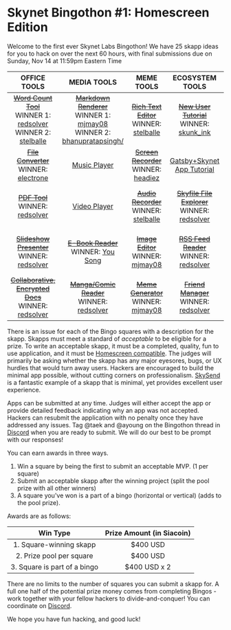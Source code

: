# Skynet Bingothon #1: Homescreen Edition

Welcome to the first ever Skynet Labs Bingothon! We have 25 skapp ideas for you to hack on over the next 60 hours, with final submissions due on Sunday, Nov 14 at 11:59pm Eastern Time

|                                  OFFICE TOOLS                                  |                                  MEDIA TOOLS                                   |                                  MEME TOOLS                                  |                                    ECOSYSTEM TOOLS                                     |                                               GRAB BAG                                                |
|:------------------------------------------------------------------------------:|:------------------------------------------------------------------------------:|:----------------------------------------------------------------------------:|:--------------------------------------------------------------------------------------:|:-----------------------------------------------------------------------------------------------------:|
|   [~~Word Count Tool~~](https://github.com/SkynetLabs/SkynetBingothon1/issues/1) <br> WINNER 1: [redsolver](https://3g06lfqprjlep0ed9n4vqueoiirqphrog1ri7313laotqpp846acc68.siasky.net/) <br> WINNER 2: [stelballe](https://siasky.net/AQDBJ5NVtaXehjTKM_ru1PbLY1LQNh0i_hxNojSlCtFQFA/) |  [~~Markdown Renderer~~](https://github.com/SkynetLabs/SkynetBingothon1/issues/6) <br> WINNER 1: [mjmay08](https://vg47m352ht3gscs4f990fp48srkku8d5mrcsuh2bf1ofvj60t9j8sb8.siasky.net/) <br> WINNER 2: [bhanupratapsingh/](https://00003eop6mog74kqg7ofi9fkjf3pisrh6jk3g0n5p4tsfnj3bckquig.siasky.net/)| [~~Rich Text Editor~~](https://github.com/SkynetLabs/SkynetBingothon1/issues/11) <br> WINNER: [stelballe](https://5005sg3aavn35ih6fd7c9a2a38cnas2g602jsgl6555lveng18a3nm0.siasky.net/) |     [~~New User Tutorial~~](https://github.com/SkynetLabs/SkynetBingothon1/issues/16)  <br> WINNER: [skunk_ink](https://fg0dvcjtg6jrtdfej6dut76kht1dqekttnpbknki2o5640gihnepaog.siasky.net/)    |           [~~JSON Parser+Presenter~~](https://github.com/SkynetLabs/SkynetBingothon1/issues/21) <br> WINNER 1: [Laszlo](https://10070sajmak62rj9ben6m7j3pe0nppgiierhmd2beabk5bcpddsh3g8.siasky.net/)   <br> WINNER 2: [polyglot](https://vgarttjq13tr7d9q0ja578skir2cdod9miudtmsmskanu97cqa7rtl0.siasky.net/)   |
|   [~~File Converter~~](https://github.com/SkynetLabs/SkynetBingothon1/issues/2)  <br> WINNER: [electrone](https://0003v40qv7kku3gfuebgirua34vr6ioaq8msudqt33emudgo8t8mpdg.siasky.net/word-to-pdf)  |    [Music Player](https://github.com/SkynetLabs/SkynetBingothon1/issues/7)     |  [~~Screen Recorder~~](https://github.com/SkynetLabs/SkynetBingothon1/issues/12)  <br> WINNER: [headiez](https://04095n899o309e72n8gtobtgohnvt26orffc3rfcqgdit8feng8thm0.siasky.net/) | [Gatsby+Skynet App Tutorial](https://github.com/SkynetLabs/SkynetBingothon1/issues/17) |               [~~Messaging App~~](https://github.com/SkynetLabs/SkynetBingothon1/issues/22)     <br> WINNER: [polyglot](https://0401m4q82jvo94b6huj99cavs903ogr42u8vd91bf89hvpbeh7nf42g.siasky.net/)          |
|      [~~PDF Tool~~](https://github.com/SkynetLabs/SkynetBingothon1/issues/3)   <br> WINNER: [redsolver](https://04078ee0p677n6a55pti4611hlcldplhesg84b0t1dcdsma2h6s4uj0.siasky.net/)    |    [Video Player](https://github.com/SkynetLabs/SkynetBingothon1/issues/8)     |  [~~Audio Recorder~~](https://github.com/SkynetLabs/SkynetBingothon1/issues/13) <br> WINNER: [stelballe](https://6g0d2lh891palt0r57cvj4be8oqn4s5kfvlc66kukac5tpn9a2fas18.siasky.net/) |     [~~Skyfile File Explorer~~](https://github.com/SkynetLabs/SkynetBingothon1/issues/18)  <br> WINNER: [redsolver](https://04098cfq479v00vd68gpv5hd6s461u98o3qnki3bnm6c9oi35kmitm8.siasky.net/)   |      [~~Cryptoasset Price Tracking Tool~~](https://github.com/SkynetLabs/SkynetBingothon1/issues/23)  <br> WINNER: [mjmay08](https://fg3ctinlo30hug0ql18i02s7ds03mdgd5am0p508ce01p6h2hum732o.siasky.net/)    |
| [~~Slideshow Presenter~~](https://github.com/SkynetLabs/SkynetBingothon1/issues/4)<br> WINNER: [redsolver](https://docj.hns.siasky.net/)|    [~~E-Book Reader~~](https://github.com/SkynetLabs/SkynetBingothon1/issues/9) <br> WINNER: [You Song](https://1006djfb9o9gk77gmn2g1mr0987q49rnbe15fg72958fpd1avap5qa0.siasky.net/#/)   |   [~~Image Editor~~](https://github.com/SkynetLabs/SkynetBingothon1/issues/14) WINNER: [mjmay08](https://vg48jipogp63cbmdcupk3v02kuc7s7as7vl4mo2s6kf7kon1v4klsug.siasky.net/)  |      [~~RSS Feed Reader~~](https://github.com/SkynetLabs/SkynetBingothon1/issues/19) <br> WINNER: [redsolver](https://fg010j5umrgh9dcgpvkmsuiodo1ee7i7nab7inr1mmj9a14c0s0dsuo.siasky.net/)      | [~~Encrypted File Uploader with Persistence~~](https://github.com/SkynetLabs/SkynetBingothon1/issues/24) <br> WINNER: [redsolver](https://0406e2nbv19c090gc6iegfuujhoepfo66i2tafh24t3gjf6rm8eq4e0.siasky.net/)|
|    [~~Collaborative, Encrypted Docs~~](https://github.com/SkynetLabs/SkynetBingothon1/issues/5)  <br> WINNER: [redsolver](https://040fvqbsi74uugcnf5vfqfcpf82tnpp49d7dgdv8pchl0meit8kg1pg.siasky.net/#skyfs://rw:O-eMXusdpS9IYZnFa1GWzQ==@shared)   | [~~Manga/Comic Reader~~](https://github.com/SkynetLabs/SkynetBingothon1/issues/10) <br> WINNER: [redsolver](https://0406ptsm1pe4ttrbi5mhqi10oa2he7m2g4bliqdeh3jq8ska82n7hko.siasky.net/) |  [~~Meme Generator~~](https://github.com/SkynetLabs/SkynetBingothon1/issues/15) WINNER: [mjmay08](https://homescreen.hns.siasky.net/#/skylink/AQCz0CswdiNXYXp28wcBnrZP5c2pshsf58AD9o3IB6EI5w) |       [~~Friend Manager~~](https://github.com/SkynetLabs/SkynetBingothon1/issues/20) <br> WINNER: [redsolver](https://040fobdn0bihkpq1t37fndm1dta5ceo0njpl8jet8c5emp196mu783g.siasky.net/) |       [~~Encrypted Image Gallery~~](https://github.com/SkynetLabs/SkynetBingothon1/issues/25) <br> WINNER: [redsolver](https://0406jckksspiqk11ivr641v1q09paul9bufdufl4svm50kjutvvjio8.siasky.net/)       |

There is an issue for each of the Bingo squares with a description for the skapp. Skapps must meet a standard of *acceptable* to be eligible for a prize. To write an acceptable skapp, it must be a completed, quality, fun to use application, and it must be [Homescreen compatible](https://docs.siasky.net/integrations/homescreen/adding-homescreen-support-to-an-app). The judges will primarily be asking whether the skapp has any major eyesores, bugs, or UX hurdles that would turn away users. Hackers are encouraged to build the minimal app possible, without cutting corners on professionalism. [SkySend](https://skysend.hns.siasky.net) is a fantastic example of a skapp that is minimal, yet provides excellent user experience.

Apps can be submitted at any time. Judges will either accept the app or provide detailed feedback indicating why an app was not accepted. Hackers can resubmit the application with no penalty once they have addressed any issues. Tag @taek and @ayoung on the Bingothon thread in [Discord](https://discord.gg/skynetlabs) when you are ready to submit. We will do our best to be prompt with our responses!

You can earn awards in three ways. 
1. Win a square by being the first to submit an acceptable MVP. (1 per square)
2. Submit an acceptable skapp after the winning project (split the pool prize with all other winners)
3. A square you've won is a part of a bingo (horizontal or vertical) (adds to the pool prize).

Awards are as follows:

|         Win Type          | Prize Amount (in Siacoin) |
|:-------------------------:|:-------------------------:|
|1. Square-winning skapp     |      $400 USD        |
| 2. Prize pool per square |       $400 USD        |
|  3.  Square is part of a bingo  |         $400 USD x 2       |

There are no limits to the number of squares you can submit a skapp for. A full one half of the potential prize money comes from completing Bingos - work together with your fellow hackers to divide-and-conquer! You can coordinate on [Discord](https://discord.gg/skynetlabs). 

We hope you have fun hacking, and good luck! 
